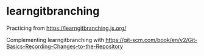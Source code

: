# learngitbranching

Practicing from https://learngitbranching.js.org/

Complementing learngitbranching with
<https://git-scm.com/book/en/v2/Git-Basics-Recording-Changes-to-the-Repository>
